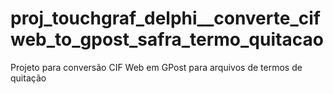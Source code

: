 # proj_touchgraf_delphi__converte_cifweb_to_gpost_safra_termo_quitacao
Projeto para conversão CIF Web em GPost para arquivos de termos de quitação
